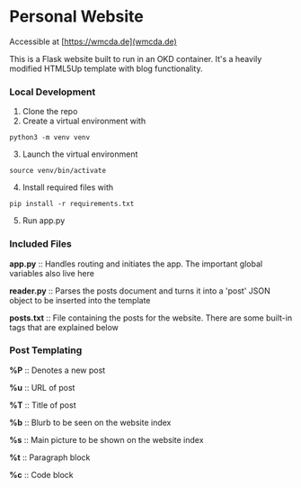 # Personal Website
Accessible at [https://wmcda.de](wmcda.de)

This is a Flask website built to run in an OKD container. It's a heavily modified HTML5Up template with blog functionality.

### Local Development

1. Clone the repo
2. Create a virtual environment with
~~~
python3 -m venv venv
~~~
3. Launch the virtual environment 
~~~
source venv/bin/activate
~~~
4. Install required files with
~~~
pip install -r requirements.txt
~~~
5. Run app.py

### Included Files
**app.py** :: Handles routing and initiates the app. The important global variables also live here

**reader.py** :: Parses the posts document and turns it into a 'post' JSON object to be inserted into the template

**posts.txt** :: File containing the posts for the website. There are some built-in tags that are explained below

### Post Templating

**%P** :: Denotes a new post

**%u** :: URL of post

**%T** :: Title of post

**%b** :: Blurb to be seen on the website index

**%s** :: Main picture to be shown on the website index

**%t** :: Paragraph block

**%c** :: Code block
